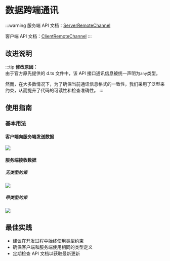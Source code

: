 # 数据跨端通讯

:::warning
服务端 API 文档：[ServerRemoteChannel](https://docs.box3lab.com/api/RemoteChannel/Server/)

客户端 API 文档：[ClientRemoteChannel](https://docs.box3lab.com/api/RemoteChannel/Client/)
:::

## 改进说明

:::tip
**修改原因：**  
由于官方原先提供的 d.ts 文件中，该 API 接口通讯信息被统一声明为`any`类型。

然而，在大多数情况下，为了确保当前通讯信息格式的一致性，我们采用了泛型来约束，从而提升了代码的可读性和检查准确性。
:::

## 使用指南

### 基本用法

#### 客户端向服务端发送数据

![](/QQ20241022-195207.png)

#### 服务端接收数据

##### 无类型约束

![](/QQ20241022-195257.png)

##### 带类型约束

![](/QQ20241022-195414.png)

## 最佳实践

- 建议在开发过程中始终使用类型约束
- 确保客户端和服务端使用相同的类型定义
- 定期检查 API 文档以获取最新更新
